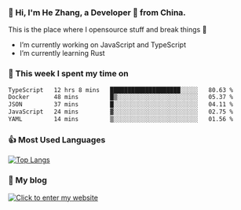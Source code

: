 ### 👋 Hi, I'm He Zhang, a Developer 🚀 from China.

This is the place where I opensource stuff and break things :rofl:

- I’m currently working on JavaScript and TypeScript
- I’m currently learning Rust

### 💪 This week I spent my time on 
<!--START_SECTION:waka-->

```txt
TypeScript   12 hrs 8 mins   ████████████████████░░░░░   80.63 %
Docker       48 mins         █▒░░░░░░░░░░░░░░░░░░░░░░░   05.37 %
JSON         37 mins         █░░░░░░░░░░░░░░░░░░░░░░░░   04.11 %
JavaScript   24 mins         ▓░░░░░░░░░░░░░░░░░░░░░░░░   02.75 %
YAML         14 mins         ▒░░░░░░░░░░░░░░░░░░░░░░░░   01.56 %
```

<!--END_SECTION:waka-->

### 👍 Most Used Languages
[![Top Langs](https://github-readme-stats.vercel.app/api/top-langs/?username=zhanghecool&layout=compact)](https://zhanghe.cool)

### 🌈 My blog 
[![Click to enter my website](https://cdn.jsdelivr.net/gh/zhanghecool/assets/images/gif/zhanghecools.gif)](https://zhanghe.cool)
